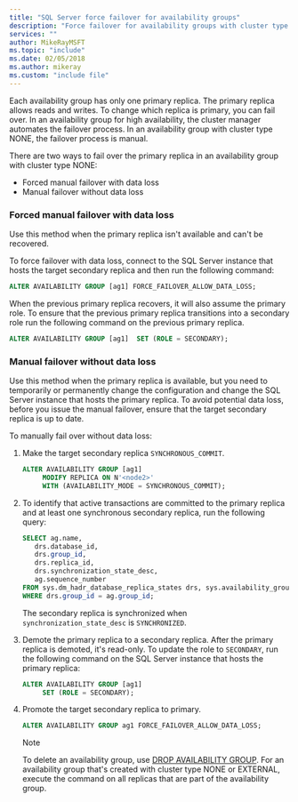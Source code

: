 ```yaml
---
title: "SQL Server force failover for availability groups"
description: "Force failover for availability groups with cluster type of NONE"
services: ""
author: MikeRayMSFT
ms.topic: "include"
ms.date: 02/05/2018
ms.author: mikeray
ms.custom: "include file"
---
```

Each availability group has only one primary replica. The primary replica allows reads and writes. To change which replica is primary, you can fail over. In an availability group for high availability, the cluster manager automates the failover process. In an availability group with cluster type NONE, the failover process is manual. 

There are two ways to fail over the primary replica in an availability group with cluster type NONE:

- Forced manual failover with data loss
- Manual failover without data loss

### Forced manual failover with data loss

Use this method when the primary replica isn't available and can't be recovered. 

To force failover with data loss, connect to the SQL Server instance that hosts the target secondary replica and then run the following command:

```SQL
ALTER AVAILABILITY GROUP [ag1] FORCE_FAILOVER_ALLOW_DATA_LOSS;
```

When the previous primary replica recovers, it will also assume the primary role. To ensure that the previous primary replica transitions into a secondary role run the following command on the previous primary replica.

```SQL
ALTER AVAILABILITY GROUP [ag1]  SET (ROLE = SECONDARY);
```

### Manual failover without data loss

Use this method when the primary replica is available, but you need to temporarily or permanently change the configuration and change the SQL Server instance that hosts the primary replica. 
To avoid potential data loss, before you issue the manual failover, ensure that the target secondary replica is up to date. 

To manually fail over without data loss:

1. Make the target secondary replica `SYNCHRONOUS_COMMIT`.

   ```SQL
   ALTER AVAILABILITY GROUP [ag1] 
        MODIFY REPLICA ON N'<node2>' 
        WITH (AVAILABILITY_MODE = SYNCHRONOUS_COMMIT);
   ```

2. To identify that active transactions are committed to the primary replica and at least one synchronous secondary replica, run the following query: 

   ```SQL
   SELECT ag.name, 
      drs.database_id, 
      drs.group_id, 
      drs.replica_id, 
      drs.synchronization_state_desc, 
      ag.sequence_number
   FROM sys.dm_hadr_database_replica_states drs, sys.availability_groups ag
   WHERE drs.group_id = ag.group_id; 
   ```

   The secondary replica is synchronized when `synchronization_state_desc` is `SYNCHRONIZED`.

3. Demote the primary replica to a secondary replica. After the primary replica is demoted, it's read-only. To update the role to `SECONDARY`, run the following command on the SQL Server instance that hosts the primary replica:

   ```SQL
   ALTER AVAILABILITY GROUP [ag1] 
        SET (ROLE = SECONDARY); 
   ```

4. Promote the target secondary replica to primary. 

   ```SQL
   ALTER AVAILABILITY GROUP ag1 FORCE_FAILOVER_ALLOW_DATA_LOSS; 
   ```  

   > [!NOTE] 
   > To delete an availability group, use [DROP AVAILABILITY GROUP](https://docs.microsoft.com/sql/t-sql/statements/drop-availability-group-transact-sql). For an availability group that's created with cluster type NONE or EXTERNAL, execute the command on all replicas that are part of the availability group.
